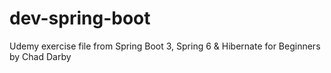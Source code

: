 # dev-spring-boot
Udemy exercise file from Spring Boot 3, Spring 6 & Hibernate for Beginners by Chad Darby
